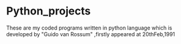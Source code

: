 # Python_projects
These are my coded programs written in python language which is developed by "Guido van Rossum" ,firstly appeared at 20thFeb,1991
